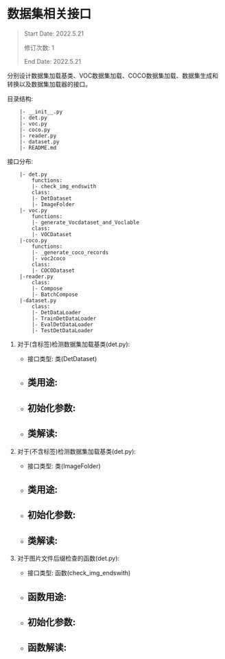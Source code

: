 # 数据集相关接口

> Start Date: 2022.5.21
> 
> 修订次数: 1
> 
> End Date: 2022.5.21

分别设计数据集加载基类、VOC数据集加载、COCO数据集加载、数据集生成和转换以及数据集加载器的接口。

目录结构:
```
    |- __init__.py
    |- det.py
    |- voc.py
    |- coco.py
    |- reader.py
    |- dataset.py
    |- README.md
```

接口分布:
```
    |- det.py
        functions:
        |- check_img_endswith
        class:
        |- DetDataset
        |- ImageFolder
    |- voc.py
        functions:
        |- generate_Vocdataset_and_Voclable
        class:
        |- VOCDataset
    |-coco.py
        functions:
        |- _generate_coco_records
        |- voc2coco
        class:
        |- COCODataset
    |-reader.py
        class:
        |- Compose
        |- BatchCompose
    |-dataset.py
        class:
        |- DetDataLoader
        |- TrainDetDataLoader
        |- EvalDetDataLoader
        |- TestDetDataLoader
```

1. 对于(含标签)检测数据集加载基类(det.py):
    - 接口类型: 类(DetDataset)
    - 类用途:
        - 
    - 初始化参数:
        - 
    - 类解读:
        - 

2. 对于(不含标签)检测数据集加载基类(det.py):
    - 接口类型: 类(ImageFolder)
    - 类用途:
        - 
    - 初始化参数:
        - 
    - 类解读:
        - 

3. 对于图片文件后缀检查的函数(det.py):
    - 接口类型: 函数(check_img_endswith)
    - 函数用途:
        - 
    - 初始化参数:
        - 
    - 函数解读:
        - 
